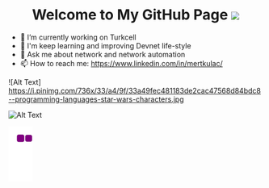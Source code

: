 <h1 align="center">
  Welcome to My GitHub Page
  <img src="https://y.yarn.co/59ec145d-ea5a-4e45-be0e-d9956e209e1d_text.gif" width="28">
</h1>

- 🔭 I’m currently working on Turkcell
- 🌱 I'm keep learning and improving Devnet life-style
- 💬 Ask me about network and network automation
- 📫 How to reach me: https://www.linkedin.com/in/mertkulac/

![Alt Text] https://i.pinimg.com/736x/33/a4/9f/33a49fec481183de2cac47568d84bdc8--programming-languages-star-wars-characters.jpg

![Alt Text](https://68.media.tumblr.com/fe195e9db7b66a729194a43370a21795/tumblr_oja6h1f90C1rzss56o1_500.gif)

![snake gif](https://github.com/MertKulac/MertKulac/blob/output/github-contribution-grid-snake.gif)

